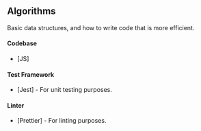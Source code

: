 
## Algorithms ##
Basic data structures, and how to write code that is more efficient. 

#### Codebase
* [JS]
#### Test Framework
* [Jest] - For unit testing purposes.
#### Linter
* [Prettier] - For linting purposes.

